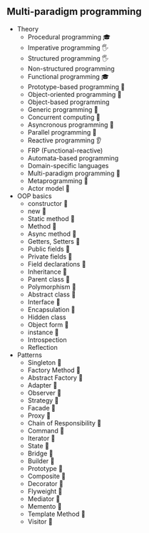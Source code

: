 ## Multi-paradigm programming

- Theory
  - Procedural programming 🎓
  - Imperative programming 🖐️
  - Structured programming 🖐️
  - Non-structured programming
  - Functional programming 🎓
  - Prototype-based programming 🙋
  - Object-oriented programming 🙋
  - Object-based programming
  - Generic programming 🙋
  - Concurrent computing 🙋
  - Asyncronous programming 🙋
  - Parallel programming 🙋
  - Reactive programming 👂
  - FRP (Functional-reactive)
  - Automata-based programming
  - Domain-specific languages
  - Multi-paradigm programming 🙋
  - Metaprogramming 🙋
  - Actor model 🙋
- OOP basics
  - constructor 🙋
  - new 🙋
  - Static method 🙋
  - Method 🙋
  - Async method 🙋
  - Getters, Setters 🙋
  - Public fields 🙋
  - Private fields 🙋
  - Field declarations 🙋
  - Inheritance 🙋
  - Parent class 🙋
  - Polymorphism 🙋
  - Abstract class 🙋
  - Interface 🙋
  - Encapsulation 🙋
  - Hidden class
  - Object form 🙋
  - instance 🙋
  - Introspection
  - Reflection
- Patterns
  - Singleton 🙋
  - Factory Method 🙋
  - Abstract Factory 🙋
  - Adapter 🙋
  - Observer 🙋
  - Strategy 🙋
  - Facade 🙋
  - Proxy 🙋
  - Chain of Responsibility 🙋
  - Command 🙋
  - Iterator 🙋
  - State 🙋
  - Bridge 🙋
  - Builder 🙋
  - Prototype 🙋
  - Composite 🙋
  - Decorator 🙋
  - Flyweight 🙋
  - Mediator 🙋
  - Memento 🙋
  - Template Method 🙋
  - Visitor 🙋
